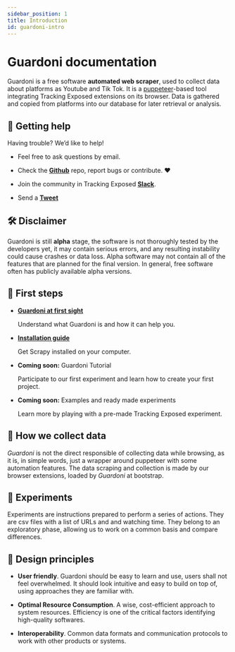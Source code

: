 ```yaml
---
sidebar_position: 1
title: Introduction
id: guardoni-intro
---
```


# Guardoni documentation

Guardoni is a free software **automated web scraper**, used to collect data about platforms as Youtube and Tik Tok. It is a [puppeteer](https://github.com/puppeteer/puppeteer)-based tool integrating Tracking Exposed extensions on its browser. Data is gathered and copied from platforms into our database for later retrieval or analysis.

## 🤝 Getting help

Having trouble? We’d like to help!

<!-- Try the FAQ – it’s got answers to some common questions. -->

- Feel free to ask questions by email. <!-- should the email be visible? -->

- Check the **[Github](https://github.com/tracking-exposed)** repo, report bugs or contribute. ❤️

- Join the community in Tracking Exposed **[Slack](https://trackingexposed.slack.com)**.

- Send a **[Tweet](https://twitter.com/trackingexposed)**

## 🛠 Disclaimer

Guardoni is still **alpha** stage, the software is not thoroughly tested by the developers yet, it may contain serious errors, and any resulting instability could cause crashes or data loss. Alpha software may not contain all of the features that are planned for the final version. In general, free software often has publicly available alpha versions.

## 👣 First steps

- **[Guardoni at first sight](https://docs.tracking.exposed/guardoni/getting-started/usage)**

  Understand what Guardoni is and how it can help you.

- **[Installation guide](https://docs.tracking.exposed/guardoni/getting-started/installation)**

  Get Scrapy installed on your computer.

- **Coming soon:** Guardoni Tutorial <!-- TBD -->

  Participate to our first experiment and learn how to create your first project.

- **Coming soon:** Examples and ready made experiments <!-- TBD -->

  Learn more by playing with a pre-made Tracking Exposed experiment.

<!--
## ⚛️ Features
-->

## 🔬 How we collect data

_Guardoni_ is not the direct responsible of collecting data while browsing, as it is, in simple words, just a wrapper around puppeteer with some automation features. The data scraping and collection is made by our browser extensions, loaded by _Guardoni_ at bootstrap.

## 🧪 Experiments

Experiments are instructions prepared to perform a series of actions. They are csv files with a list of URLs and and watching time. They belong to an exploratory phase, allowing us to work on a common basis and compare differences.

## 🏹 Design principles

- **User friendly**. Guardoni should be easy to learn and use, users shall not feel overwhelmed. It should look intuitive and easy to build on top of, using approaches they are familiar with.

- **Optimal Resource Consumption**. A wise, cost-efficient approach to system resources. Efficiency is one of the critical factors identifying high-quality softwares.

- **Interoperability**. Common data formats and communication protocols to work with other products or systems.
